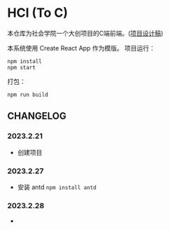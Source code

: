 # HCI (To C)

本仓库为社会学院一个大创项目的C端前端。([项目设计稿](https://modao.cc/app/fJZjEluirfxsobwaKlFpSa))


本系统使用 Create React App 作为模版。
项目运行：
```
npm install
npm start
```
打包：
```
npm run build
```
## CHANGELOG

### 2023.2.21
- 创建项目

### 2023.2.27
- 安装 antd `npm install antd`

### 2023.2.28
- 